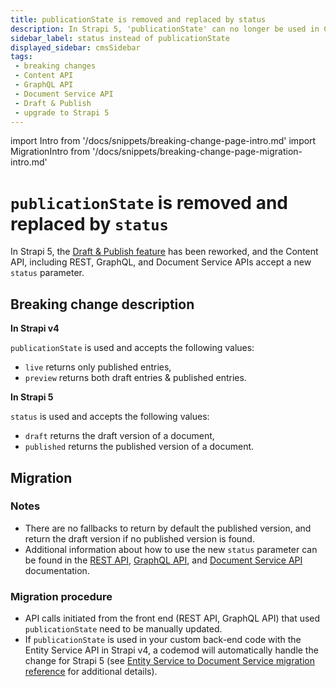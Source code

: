 ```yaml
---
title: publicationState is removed and replaced by status
description: In Strapi 5, 'publicationState' can no longer be used in Content API calls. The new status parameter can be used and accepts 2 different values, draft and published.
sidebar_label: status instead of publicationState
displayed_sidebar: cmsSidebar
tags:
 - breaking changes
 - Content API
 - GraphQL API
 - Document Service API
 - Draft & Publish
 - upgrade to Strapi 5
---
```


import Intro from '/docs/snippets/breaking-change-page-intro.md'
import MigrationIntro from '/docs/snippets/breaking-change-page-migration-intro.md'

# `publicationState` is removed and replaced by `status`

In Strapi 5, the [Draft & Publish feature](/cms/features/draft-and-publish) has been reworked, and the Content API, including REST, GraphQL, and Document Service APIs accept a new `status` parameter.

<Intro />

<BreakingChangeIdCard
  plugins
  codemodName="entity-service-document-service"
  codemodLink="https://github.com/strapi/strapi/blob/develop/packages/utils/upgrade/resources/codemods/5.0.0/entity-service-document-service.code.ts"
/>

## Breaking change description

<SideBySideContainer>

<SideBySideColumn>

**In Strapi v4**

`publicationState` is used and accepts the following values:

- `live` returns only published entries,
- `preview` returns both draft entries & published entries.

</SideBySideColumn>

<SideBySideColumn>

**In Strapi 5**

`status` is used and accepts the following values:

- `draft` returns the draft version of a document,
- `published` returns the published version of a document.

</SideBySideColumn>

</SideBySideContainer>

## Migration

<MigrationIntro />

### Notes

* There are no fallbacks to return by default the published version, and return the draft version if no published version is found.
* Additional information about how to use the new `status` parameter can be found in the [REST API](/cms/api/rest/status), [GraphQL API](/cms/api/graphql#status), and [Document Service API](/cms/api/document-service/status) documentation.

### Migration procedure

* API calls initiated from the front end (REST API, GraphQL API) that used `publicationState` need to be manually updated.
* If `publicationState` is used in your custom back-end code with the Entity Service API in Strapi v4, a codemod will automatically handle the change for Strapi 5 (see [Entity Service to Document Service migration reference](/cms/migration/v4-to-v5/additional-resources/from-entity-service-to-document-service) for additional details).

